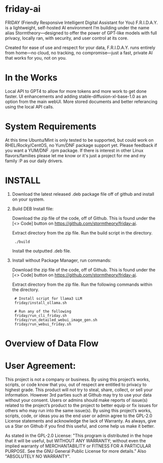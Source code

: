 # friday-ai
FRIDAY (Friendly Responsive Intelligent Digital Assistant for You)
F.R.I.D.A.Y. is a lightweight, self-hosted AI environment I’m building under the name alias Stormtheory—designed to offer the power of GPT-like models with full privacy, locally ran, with security, and user control at its core.

Created for ease of use and respect for your data, F.R.I.D.A.Y. runs entirely from home—no cloud, no tracking, no compromise—just a fast, private AI that works for you, not on you.

# In the Works
Local API to GPT4 to allow for more tokens and more work to get done faster. UI enhancements and adding stable-diffusion-xl-base-1.0 as an option from the main webUI. More stored documents and better referancing using the local API calls.

# System Requirements
At this time Ubuntu/Mint is only tested to be supported, but could work on RHEL/Rocky/CentOS, no Yum/DNF package support yet. Please feedback if you want a YUM/DNF .rpm package. If there is interest in other Linux flavors/families please let me know or it's just a project for me and my family :P as our daily drivers. 

# INSTALL
1) Download the latest released .deb package file off of github and install on your system.
2) Build DEB Install file:
	
	Download the zip file of the code, off of Github. This is found under the [<> Code] button on https://github.com/stormtheory/friday-ai.
	
	Extract directory from the zip file. Run the build script in the directory. 

        ./build

   	Install the outputted .deb file.

3) Install without Package Manager, run commands:

	Download the zip file of the code, off of Github. This is found under the [<> Code] button on https://github.com/stormtheory/friday-ai.

	Extract directory from the zip file. Run the following commands within the directory.

        # Install script for llama3 LLM
        friday/install_ollama.sh

        # Run any of the following
        friday/run_cli_friday.sh
        friday/run_detailed_webui_image_gen.sh
        friday/run_webui_friday.sh


# Overview of Data Flow


# User Agreement:
This project is not a company or business. By using this project’s works, scripts, or code know that you, out of respect are entitled to privacy to highest grade. This product will not try to steal, share, collect, or sell your information. However 3rd parties such at Github may try to use your data without your consent. Users or admins should make reports of issue(s) related to the project’s product to the project to better equip or fix issues for others who may run into the same issue(s). By using this project’s works, scripts, code, or ideas you as the end user or admin agree to the GPL-2.0 License statements and acknowledge the lack of Warranty. As always, give us a Star on Github if you find this useful, and come help us make it better.

As stated in the GPL-2.0 License:
    "This program is distributed in the hope that it will be useful,
    but WITHOUT ANY WARRANTY; without even the implied warranty of
    MERCHANTABILITY or FITNESS FOR A PARTICULAR PURPOSE.  See the
    GNU General Public License for more details." Also "ABSOLUTELY NO WARRANTY".
